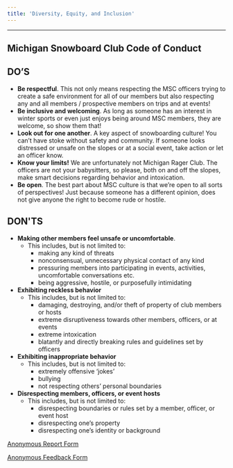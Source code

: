 ```yaml
---
title: 'Diversity, Equity, and Inclusion'
---
```


---

## Michigan Snowboard Club Code of Conduct

## DO’S
- **Be respectful**. This not only means respecting the MSC officers trying to create a safe environment for all of our members but also respecting any and all members / prospective members on trips and at events! 
- **Be inclusive and welcoming**. As long as someone has an interest in winter sports or even just enjoys being around MSC members, they are welcome, so show them that!
- **Look out for one another**. A key aspect of snowboarding culture! You can’t have stoke without safety and community. If someone looks distressed or unsafe on the slopes or at a social event, take action or let an officer know. 
- **Know your limits!** We are unfortunately not Michigan Rager Club. The officers are not your babysitters, so please, both on and off the slopes, make smart decisions regarding behavior and intoxication.
- **Be open**. The best part about MSC culture is that we’re open to all sorts of perspectives! Just because someone has a different opinion, does not give anyone the right to become rude or hostile. 

## DON'TS
- **Making other members feel unsafe or uncomfortable**.
    - This includes, but is not limited to: 
        - making any kind of threats
        - nonconsensual, unnecessary physical contact of any kind
        - pressuring members into participating in events, activities, uncomfortable conversations etc.
        - being aggressive, hostile, or purposefully intimidating 
- **Exhibiting reckless behavior**
    - This includes, but is not limited to:
        - damaging, destroying, and/or theft of property of club members or hosts
        - extreme disruptiveness towards other members, officers, or at events
        - extreme intoxication
        - blatantly and directly breaking rules and guidelines set by officers 
- **Exhibiting inappropriate behavior**
    - This includes, but is not limited to:
        - extremely offensive ‘jokes’
        - bullying
        - not respecting others’ personal boundaries
- **Disrespecting members, officers, or event hosts**
    - This includes, but is not limited to:
        - disrespecting boundaries or rules set by a member, officer, or event host
        - disrespecting one’s property
        - disrespecting one’s identity or background

[Anonymous Report Form](https://forms.gle/ZS24iQNvroF98vyJ8)

[Anonymous Feedback Form](https://forms.gle/ps8pGEDBKsYZkz598)

